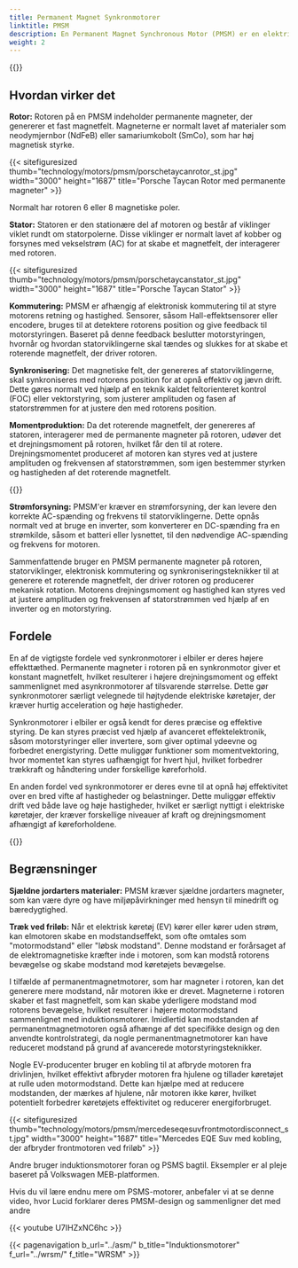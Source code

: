 ```yaml
---
title: Permanent Magnet Synkronmotorer
linktitle: PMSM
description: En Permanent Magnet Synchronous Motor (PMSM) er en elektrisk motor som bruker permanente magneter på rotoren for å generere et magnetfelt som samhandler med statorviklingen for å produsere mekanisk rotasjon. PMSM-er brukes ofte i ulike applikasjoner, inkludert elektriske kjøretøy, industrimaskiner og apparater.
weight: 2
---
```

<!-- markdownlint-disable MD033 -->
{{<evkxdisplayaddarticle />}}

## Hvordan virker det

**Rotor:** Rotoren på en PMSM indeholder permanente magneter, der genererer et fast magnetfelt. Magneterne er normalt lavet af materialer som neodymjernbor (NdFeB) eller samariumkobolt (SmCo), som har høj magnetisk styrke.

{{< sitefiguresized thumb="technology/motors/pmsm/porschetaycanrotor_st.jpg" width="3000" height="1687" title="Porsche Taycan Rotor med permanente magneter" >}}

Normalt har rotoren 6 eller 8 magnetiske poler.

**Stator:** Statoren er den stationære del af motoren og består af viklinger viklet rundt om statorpolerne. Disse viklinger er normalt lavet af kobber og forsynes med vekselstrøm (AC) for at skabe et magnetfelt, der interagerer med rotoren.

{{< sitefiguresized thumb="technology/motors/pmsm/porschetaycanstator_st.jpg" width="3000" height="1687" title="Porsche Taycan Stator" >}}

**Kommutering:** PMSM er afhængig af elektronisk kommutering til at styre motorens retning og hastighed. Sensorer, såsom Hall-effektsensorer eller encodere, bruges til at detektere rotorens position og give feedback til motorstyringen. Baseret på denne feedback beslutter motorstyringen, hvornår og hvordan statorviklingerne skal tændes og slukkes for at skabe et roterende magnetfelt, der driver rotoren.

**Synkronisering:** Det magnetiske felt, der genereres af statorviklingerne, skal synkroniseres med rotorens position for at opnå effektiv og jævn drift. Dette gøres normalt ved hjælp af en teknik kaldet feltorienteret kontrol (FOC) eller vektorstyring, som justerer amplituden og fasen af ​​statorstrømmen for at justere den med rotorens position.

**Momentproduktion:** Da det roterende magnetfelt, der genereres af statoren, interagerer med de permanente magneter på rotoren, udøver det et drejningsmoment på rotoren, hvilket får den til at rotere. Drejningsmomentet produceret af motoren kan styres ved at justere amplituden og frekvensen af ​​statorstrømmen, som igen bestemmer styrken og hastigheden af ​​det roterende magnetfelt.

{{<evkxdisplayaddarticle />}}

**Strømforsyning:** PMSM'er kræver en strømforsyning, der kan levere den korrekte AC-spænding og frekvens til statorviklingerne. Dette opnås normalt ved at bruge en inverter, som konverterer en DC-spænding fra en strømkilde, såsom et batteri eller lysnettet, til den nødvendige AC-spænding og frekvens for motoren.

Sammenfattende bruger en PMSM permanente magneter på rotoren, statorviklinger, elektronisk kommutering og synkroniseringsteknikker til at generere et roterende magnetfelt, der driver rotoren og producerer mekanisk rotation. Motorens drejningsmoment og hastighed kan styres ved at justere amplituden og frekvensen af ​​statorstrømmen ved hjælp af en inverter og en motorstyring.

## Fordele

En af de vigtigste fordele ved synkronmotorer i elbiler er deres højere effekttæthed. Permanente magneter i rotoren på en synkronmotor giver et konstant magnetfelt, hvilket resulterer i højere drejningsmoment og effekt sammenlignet med asynkronmotorer af tilsvarende størrelse. Dette gør synkronmotorer særligt velegnede til højtydende elektriske køretøjer, der kræver hurtig acceleration og høje hastigheder.

Synkronmotorer i elbiler er også kendt for deres præcise og effektive styring. De kan styres præcist ved hjælp af avanceret effektelektronik, såsom motorstyringer eller invertere, som giver optimal ydeevne og forbedret energistyring. Dette muliggør funktioner som momentvektoring, hvor momentet kan styres uafhængigt for hvert hjul, hvilket forbedrer trækkraft og håndtering under forskellige køreforhold.

En anden fordel ved synkronmotorer er deres evne til at opnå høj effektivitet over en bred vifte af hastigheder og belastninger. Dette muliggør effektiv drift ved både lave og høje hastigheder, hvilket er særligt nyttigt i elektriske køretøjer, der kræver forskellige niveauer af kraft og drejningsmoment afhængigt af køreforholdene.

{{<evkxdisplayaddarticle />}}

## Begrænsninger

**Sjældne jordarters materialer:** PMSM kræver sjældne jordarters magneter, som kan være dyre og have miljøpåvirkninger med hensyn til minedrift og bæredygtighed.

**Træk ved friløb:** Når et elektrisk køretøj (EV) kører eller kører uden strøm, kan elmotoren skabe en modstandseffekt, som ofte omtales som "motormodstand" eller "løbsk modstand". Denne modstand er forårsaget af de elektromagnetiske kræfter inde i motoren, som kan modstå rotorens bevægelse og skabe modstand mod køretøjets bevægelse.

I tilfælde af permanentmagnetmotorer, som har magneter i rotoren, kan det generere mere modstand, når motoren ikke er drevet. Magneterne i rotoren skaber et fast magnetfelt, som kan skabe yderligere modstand mod rotorens bevægelse, hvilket resulterer i højere motormodstand sammenlignet med induktionsmotorer. Imidlertid kan modstanden af ​​permanentmagnetmotoren også afhænge af det specifikke design og den anvendte kontrolstrategi, da nogle permanentmagnetmotorer kan have reduceret modstand på grund af avancerede motorstyringsteknikker.

Nogle EV-producenter bruger en kobling til at afbryde motoren fra drivlinjen, hvilket effektivt afbryder motoren fra hjulene og tillader køretøjet at rulle uden motormodstand. Dette kan hjælpe med at reducere modstanden, der mærkes af hjulene, når motoren ikke kører, hvilket potentielt forbedrer køretøjets effektivitet og reducerer energiforbruget.

{{< sitefiguresized thumb="technology/motors/pmsm/mercedeseqesuvfrontmotordisconnect_st.jpg" width="3000" height="1687" title="Mercedes EQE Suv med kobling, der afbryder frontmotoren ved friløb" >}}

Andre bruger induktionsmotorer foran og PSMS bagtil. Eksempler er al pleje baseret på Volkswagen MEB-platformen.

Hvis du vil lære endnu mere om PSMS-motorer, anbefaler vi at se denne video, hvor Lucid forklarer deres PMSM-design og sammenligner det med andre

{{< youtube U7IHZxNC6hc >}}

{{< pagenavigation b_url="../asm/" b_title="Induktionsmotorer" f_url="../wrsm/" f_title="WRSM" >}}